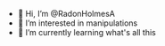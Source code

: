 - 👋 Hi, I’m @RadonHolmesA
- 👀 I’m interested in manipulations
- 🌱 I’m currently learning what's all this

<!---
RadonHolmesA/RadonHolmesA is a ✨ special ✨ repository because its `README.md` (this file) appears on your GitHub profile.
You can click the Preview link to take a look at your changes.
--->
